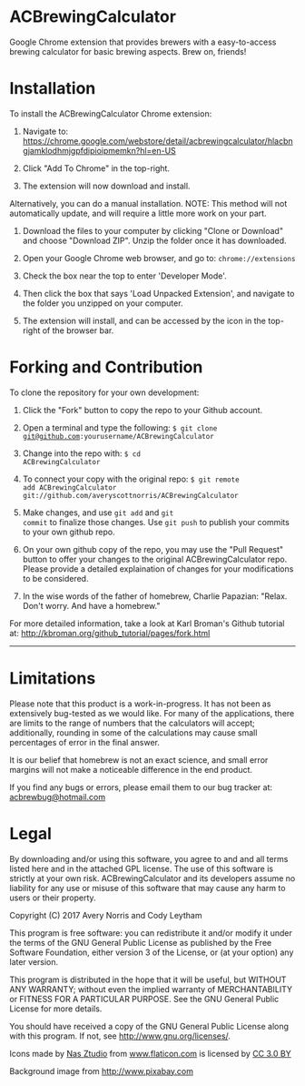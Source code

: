 # ACBrewingCalculator
Google Chrome extension that provides brewers with a easy-to-access 
brewing calculator for basic brewing aspects.  Brew on, friends!


# Installation
To install the ACBrewingCalculator Chrome extension:

1. Navigate to: https://chrome.google.com/webstore/detail/acbrewingcalculator/hlacbngjamklodhmjgpfdipioipmemkn?hl=en-US

2. Click "Add To Chrome" in the top-right.

3. The extension will now download and install.

Alternatively, you can do a manual installation.  NOTE: This method will not
automatically update, and will require a little more work on your part.

1. Download the files to your computer by clicking "Clone or Download" and
choose "Download ZIP". Unzip the folder once it has downloaded. 

2. Open your Google Chrome web browser, and go to: 
<code>chrome://extensions</code>

3. Check the box near the top to enter 'Developer Mode'.

4. Then click the box that says 'Load Unpacked Extension', and navigate to
the folder you unzipped on your computer.

5. The extension will install, and can be accessed by the icon in the
top-right of the browser bar.


# Forking and Contribution
To clone the repository for your own development:

1. Click the "Fork" button to copy the repo to your Github account.

2. Open a terminal and type the following:
<code>$ git clone git@github.com:yourusername/ACBrewingCalculator</code>

3. Change into the repo with:
<code>$ cd ACBrewingCalculator</code>

4. To connect your copy with the original repo:
<code>$ git remote add ACBrewingCalculator git://github.com/averyscottnorris/ACBrewingCalculator</code>

5. Make changes, and use <code>git add</code> and <code>git commit</code> to finalize those changes. Use
<code>git push</code> to publish your commits to your own github repo.

6. On your own github copy of the repo, you may use the "Pull Request" button to
offer your changes to the original ACBrewingCalculator repo.  Please provide a 
detailed explaination of changes for your modifications to be considered.

7. In the wise words of the father of homebrew, Charlie Papazian: "Relax. Don't worry. And have a homebrew."
    

For more detailed information, take a look at Karl Broman's Github 
tutorial at: http://kbroman.org/github_tutorial/pages/fork.html


-------------------------------------------------------------------------


# Limitations
Please note that this product is a work-in-progress.  It has not been
as extensively bug-tested as we would like.  For many of the applications,
there are limits to the range of numbers that the calculators will accept;
additionally, rounding in some of the calculations may cause small
percentages of error in the final answer.

It is our belief that homebrew is not an exact science, and small error
margins will not make a noticeable difference in the end product.

If you find any bugs or errors, please email them to our bug tracker
at: acbrewbug@hotmail.com


<!--
This is an unfinished product and limitations are unknown but 
for many of the applications, it will be limited to realistic
values and data some of wich are limits on the abilities of a computer.
Ex: having unrealistically small differences in pH levels could cause
the pH calculator to calculate unrealistically with floating point
arithmetic.
Rounding is done assuming the program is used to its intended purpose, home
brewing. Ex: the hydrometer correction calculator is rounded to the 100ths
1000ths place, the formula is theoretically more accurate but considering
this is for home brewing, it is rounded to the accuracy of most hydometers.
The accepted input is also narrowed to meet the laws of physics and logic
and to make some equations work. Ex: The hydrometer only works for sample
temperatures between 40 and 120 degrees becasue if your beer falls to 
around 40 or below, the yeast will stop acting and below 120 to keep the 
temp near the calibration temperature. The calibration range is also limited
to match the hydrometers on the market.

Other limitations come from software limitations of chrome. 

-->


# Legal

By downloading and/or using this software, you agree to and and all
terms listed here and in the attached GPL license.  The use of this
software is strictly at your own risk.  ACBrewingCalculator and its
developers assume no liability for any use or misuse of this software
that may cause any harm to users or their property.

Copyright (C) 2017 Avery Norris and Cody Leytham

This program is free software: you can redistribute it and/or modify
it under the terms of the GNU General Public License as published by
the Free Software Foundation, either version 3 of the License, or
(at your option) any later version.

This program is distributed in the hope that it will be useful,
but WITHOUT ANY WARRANTY; without even the implied warranty of
MERCHANTABILITY or FITNESS FOR A PARTICULAR PURPOSE.  See the
GNU General Public License for more details.

You should have received a copy of the GNU General Public License
along with this program.  If not, see <http://www.gnu.org/licenses/>.


<div>Icons made by
 <a href="http://www.flaticon.com/authors/nas-ztudio" title="Nas Ztudio">Nas Ztudio</a> from 
 <a href="http://www.flaticon.com" title="Flaticon">www.flaticon.com</a> is licensed by 
 <a href="http://creativecommons.org/licenses/by/3.0/" title="Creative Commons BY 3.0" target="_blank">CC 3.0 BY</a></div>
 
 Background image from http://www.pixabay.com
